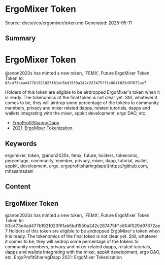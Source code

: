 # ErgoMixer Token
Source: docs/eco/ergomixer/token.md
Generated: 2025-05-11

## Summary
# ErgoMixer Token

@anon2020s has minted a new token, 'FEMX', Future ErgoMixer Token. Token Id: `83c473e4ad477b1921023f61ab5bd1550a242c287475ff1c804f029d97672ae7`

Holders of this token are eligible to be airdropped ErgoMixer's token when it is ready. The tokenomics of the final token is not clear yet. Still, whatever it comes to be, they will airdrop some percentage of the tokens to community members, privacy and mixer related dapps, related tutorials, dapps and wallets integrating with the mixer, appkit development, ergo DAO, etc.

- [ErgoProfitSharingDapp](https://github.com/mhssamadani/ErgoProfitSharingDapp)
- [2021: ErgoMixer Tokenization ](https://www.ergoforum.org/t/ergomixer-tokenization/648)

## Keywords
ergomixer, token, @anon2020s, femx, future, holders, tokenomic, percentage, community, member, privacy, mixer, dapp, tutorial, wallet, appkit, development, ergo, ergoprofitsharingdapp](https://github.com, mhssamadani

## Content
## ErgoMixer Token
@anon2020s has minted a new token, 'FEMX', Future ErgoMixer Token.
Token Id: 83c473e4ad477b1921023f61ab5bd1550a242c287475ff1c804f029d97672ae7
Holders of this token are eligible to be airdropped ErgoMixer's token when it is ready.
The tokenomics of the final token is not clear yet. Still, whatever it comes to be, they will airdrop some percentage of the tokens to community members, privacy and mixer related dapps, related tutorials, dapps and wallets integrating with the mixer, appkit development, ergo DAO, etc.
ErgoProfitSharingDapp
2021: ErgoMixer Tokenization
